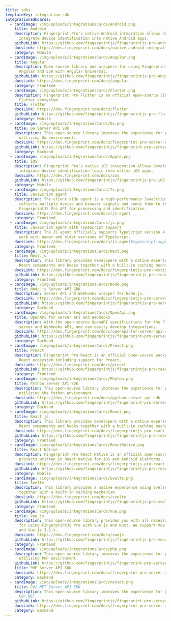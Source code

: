 ```yaml
---
title: sdks
templateKey: integration-sdk
integrationSdkCards:
  - cardImage: /img/uploads/integrationsCards/Android.png
    title: Android
    description: Fingerprint Pro's native Android integration allows developers to
      integrate device identification into native Android apps.
    githubLink: https://github.com/fingerprintjs/fingerprintjs-pro-android-demo
    docsLink: https://dev.fingerprint.com/docs/native-android-integration
    category: Mobile
  - cardImage: /img/uploads/integrationsCards/Angular.png
    title: Angular
    description: Open-source library and wrappers for using FingerprintJS Pro with
      Angular and SSR with Angular Universal.
    githubLink: https://github.com/fingerprintjs/fingerprintjs-pro-angular
    docsLink: https://dev.fingerprint.com/docs/angular
    category: Frontend
  - cardImage: /img/uploads/integrationsCards/Flutter.png
    description: Fingerprint Pro Flutter is an official open-source library for the
      Flutter ecosystem.
    title: Flutter
    docsLink: https://dev.fingerprint.com/docs/flutter
    githubLink: https://github.com/fingerprintjs/fingerprintjs-pro-flutter
    category: Mobile
  - cardImage: /img/uploads/integrationsCards/Go.png
    title: Go Server API SDK
    description: This open-source library improves the experience for projects
      utilizing Go environment.
    docsLink: https://dev.fingerprint.com/docs/fingerprint-pro-server-api-go-sdk
    githubLink: https://github.com/fingerprintjs/fingerprint-pro-server-api-go-sdk
    category: Backend
  - cardImage: /img/uploads/integrationsCards/Apple.png
    title: iOS
    description: Fingerprint Pro's native iOS integration allows developers to
      integrate device identification logic into native iOS apps.
    docsLink: https://dev.fingerprint.com/docs/ios
    githubLink: https://github.com/fingerprintjs/fingerprintjs-pro-iOS
    category: Mobile
  - cardImage: /img/uploads/integrationsCards/Ts.png
    title: JavaScript agent
    description: The client-side agent is a high-performance JavaScript agent that
      collects multiple device and browser signals and sends them to the
      FingerprintJS Pro API for processing and identification.
    docsLink: https://dev.fingerprint.com/docs/js-agent
    category: Frontend
  - cardImage: /img/uploads/integrationsCards/js.png
    title: JavaScript agent with TypeScript support
    description: The JS agent officially supports TypeScript version 4.0, but may
      work with newer and older versions of TypeScript.
    docsLink: https://dev.fingerprint.com/docs/js-agent#typescript-support
    category: Frontend
  - cardImage: /img/uploads/integrationsCards/Next.png
    title: Next.js
    description: This library provides developers with a native experience using
      React components and hooks together with a built-in caching mechanism.
    docsLink: https://dev.fingerprint.com/docs/fingerprintjs-pro-nextjs
    githubLink: https://github.com/fingerprintjs/fingerprintjs-pro-react
    category: Frontend
  - cardImage: /img/uploads/integrationsCards/Node.png
    title: Node.js Server API SDK
    description: Server API and Webhooks wrapper for Node.js.
    docsLink: https://dev.fingerprint.com/docs/fingerprintjs-pro-server-api-nodejs-sdk
    githubLink: https://github.com/fingerprintjs/fingerprintjs-pro-server-api-node-sdk
    category: Backend
  - cardImage: /img/uploads/integrationsCards/OpenApi.png
    title: OpenAPI for Server API and Webhooks
    description: With the open-source OpenAPI specifications for the Fingerprint Pro
      server and Webhooks API, one can easily develop integrations.
    docsLink: https://dev.fingerprint.com/docs/openapi-for-server-api-and-webhooks
    githubLink: https://github.com/fingerprintjs/fingerprint-pro-server-api-openapi
    category: Backend
  - cardImage: /img/uploads/integrationsCards/Preact.png
    title: Preact
    description: Fingerprint Pro React is an official open-source package for the
      React ecosystem including support for Preact.
    docsLink: https://dev.fingerprint.com/docs/preact
    githubLink: https://github.com/fingerprintjs/fingerprintjs-pro-react
    category: Frontend
  - cardImage: /img/uploads/integrationsCards/Phyton.png
    title: Python Server API SDK
    description: This open-source library improves the experience for projects
      utilizing the Python environment
    docsLink: https://dev.fingerprint.com/docs/python-server-api-sdk
    githubLink: https://github.com/fingerprintjs/fingerprint-pro-server-api-python-sdk
    category: Backend
  - cardImage: /img/uploads/integrationsCards/React.png
    title: React.js
    description: This library provides developers with a native experience using
      React components and hooks together with a built-in caching mechanism.
    docsLink: https://dev.fingerprint.com/docs/fingerprintjs-pro-react
    githubLink: https://github.com/fingerprintjs/fingerprintjs-pro-react
    category: Frontend
  - cardImage: /img/uploads/integrationsCards/ReactNative.png
    title: React Native
    description: Fingerprint Pro React Native is an official open-source library for
      projects written in React Native for iOS and Android platforms.
    docsLink: https://dev.fingerprint.com/docs/fingerprintjs-pro-react-native
    githubLink: https://github.com/fingerprintjs/fingerprintjs-pro-react-native
    category: Mobile
  - cardImage: /img/uploads/integrationsCards/Svelte.png
    title: Svelte
    description: This library provides a native experience using Svelte components
      together with a built-in caching mechanism.
    docsLink: https://dev.fingerprint.com/docs/svelte
    githubLink: https://github.com/fingerprintjs/fingerprintjs-pro-svelte
    category: Frontend
  - cardImage: /img/uploads/integrationsCards/Vue.png
    title: Vue.js
    description: This open-source library provides you with all necessary wrappers
      for using FingerprintJS Pro with Vue.js and Nuxt. We support Vue.js 2.6.x
      and Vue.js 3.1.x.
    docsLink: https://dev.fingerprint.com/docs/vuejs
    githubLink: https://github.com/fingerprintjs/fingerprintjs-pro-vue/tree/main/packages
    category: Frontend
  - cardImage: /img/uploads/integrationsCards/php.png
    description: This open-source library improves the experience for projects
      utilizing PHP environment.
    githubLink: https://github.com/fingerprintjs/fingerprint-pro-server-api-php-sdk
    title: PHP Server API SDK
    docsLink: https://dev.fingerprint.com/docs/fingerprint-pro-server-api-php-sdk
    category: Backend
  - cardImage: /img/uploads/integrationsCards/netsdk.png
    title: C#/.NET Server API SDK
    description: This open-source library improves the experience for projects using
      C#/.NET.
    githubLink: https://github.com/fingerprintjs/fingerprint-pro-server-api-dotnet-sdk
    docsLink: https://dev.fingerprint.com/docs/fingerprint-pro-server-api-dotnet-sdk
    category: Backend
---
```

